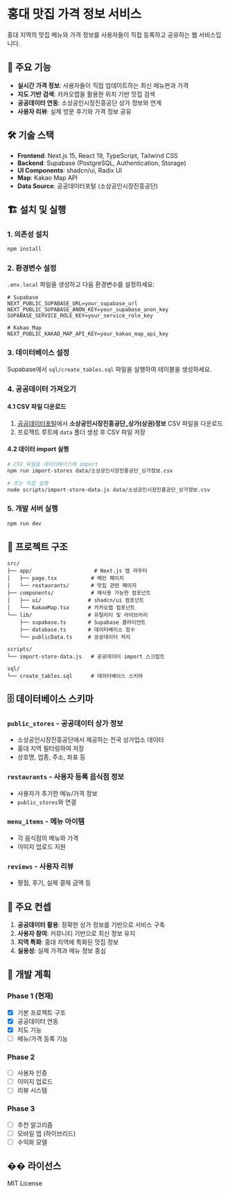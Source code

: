 # 홍대 맛집 가격 정보 서비스

홍대 지역의 맛집 메뉴와 가격 정보를 사용자들이 직접 등록하고 공유하는 웹 서비스입니다.

## 🚀 주요 기능

- **실시간 가격 정보**: 사용자들이 직접 업데이트하는 최신 메뉴판과 가격
- **지도 기반 검색**: 카카오맵을 활용한 위치 기반 맛집 검색
- **공공데이터 연동**: 소상공인시장진흥공단 상가 정보와 연계
- **사용자 리뷰**: 실제 방문 후기와 가격 정보 공유

## 🛠 기술 스택

- **Frontend**: Next.js 15, React 19, TypeScript, Tailwind CSS
- **Backend**: Supabase (PostgreSQL, Authentication, Storage)
- **UI Components**: shadcn/ui, Radix UI
- **Map**: Kakao Map API
- **Data Source**: 공공데이터포털 (소상공인시장진흥공단)

## 🏗 설치 및 실행

### 1. 의존성 설치
```bash
npm install
```

### 2. 환경변수 설정
`.env.local` 파일을 생성하고 다음 환경변수를 설정하세요:

```env
# Supabase
NEXT_PUBLIC_SUPABASE_URL=your_supabase_url
NEXT_PUBLIC_SUPABASE_ANON_KEY=your_supabase_anon_key
SUPABASE_SERVICE_ROLE_KEY=your_service_role_key

# Kakao Map
NEXT_PUBLIC_KAKAO_MAP_API_KEY=your_kakao_map_api_key
```

### 3. 데이터베이스 설정
Supabase에서 `sql/create_tables.sql` 파일을 실행하여 테이블을 생성하세요.

### 4. 공공데이터 가져오기

#### 4.1 CSV 파일 다운로드
1. [공공데이터포털](https://www.data.go.kr/data/15083033/fileData.do)에서 **소상공인시장진흥공단_상가(상권)정보** CSV 파일을 다운로드
2. 프로젝트 루트에 `data` 폴더 생성 후 CSV 파일 저장

#### 4.2 데이터 import 실행
```bash
# CSV 파일을 데이터베이스에 import
npm run import-stores data/소상공인시장진흥공단_상가정보.csv

# 또는 직접 실행
node scripts/import-store-data.js data/소상공인시장진흥공단_상가정보.csv
```

### 5. 개발 서버 실행
```bash
npm run dev
```

## 📁 프로젝트 구조

```
src/
├── app/                    # Next.js 앱 라우터
│   ├── page.tsx           # 메인 페이지
│   └── restaurants/       # 맛집 관련 페이지
├── components/            # 재사용 가능한 컴포넌트
│   ├── ui/               # shadcn/ui 컴포넌트
│   └── KakaoMap.tsx      # 카카오맵 컴포넌트
└── lib/                  # 유틸리티 및 라이브러리
    ├── supabase.ts       # Supabase 클라이언트
    ├── database.ts       # 데이터베이스 함수
    └── publicData.ts     # 공공데이터 처리

scripts/
└── import-store-data.js   # 공공데이터 import 스크립트

sql/
└── create_tables.sql      # 데이터베이스 스키마
```

## 🗄 데이터베이스 스키마

### `public_stores` - 공공데이터 상가 정보
- 소상공인시장진흥공단에서 제공하는 전국 상가업소 데이터
- 홍대 지역 필터링하여 저장
- 상호명, 업종, 주소, 좌표 등

### `restaurants` - 사용자 등록 음식점 정보
- 사용자가 추가한 메뉴/가격 정보
- `public_stores`와 연결

### `menu_items` - 메뉴 아이템
- 각 음식점의 메뉴와 가격
- 이미지 업로드 지원

### `reviews` - 사용자 리뷰
- 평점, 후기, 실제 결제 금액 등

## 🎯 주요 컨셉

1. **공공데이터 활용**: 정확한 상가 정보를 기반으로 서비스 구축
2. **사용자 참여**: 커뮤니티 기반으로 최신 정보 유지
3. **지역 특화**: 홍대 지역에 특화된 맛집 정보
4. **실용성**: 실제 가격과 메뉴 정보 중심

## 🚧 개발 계획

### Phase 1 (현재)
- [x] 기본 프로젝트 구조
- [x] 공공데이터 연동
- [x] 지도 기능
- [ ] 메뉴/가격 등록 기능

### Phase 2
- [ ] 사용자 인증
- [ ] 이미지 업로드
- [ ] 리뷰 시스템

### Phase 3
- [ ] 추천 알고리즘
- [ ] 모바일 앱 (하이브리드)
- [ ] 수익화 모델

## �� 라이선스

MIT License

